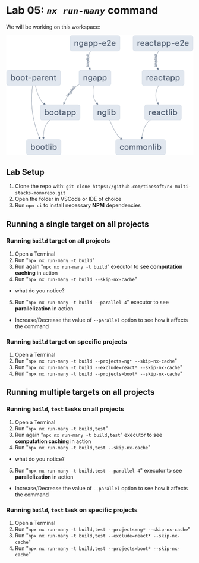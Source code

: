 # Lab 05: _`nx run-many`_ command

We will be working on this workspace:

![Alt text](../lab-common/lab-nx-multi-stacks-monorepo.png)

## Lab Setup

1. Clone the repo with: `git clone https://github.com/tinesoft/nx-multi-stacks-monorepo.git`
2. Open the folder in VSCode or IDE of choice
3. Run `npm ci` to install  necessary **NPM** dependencies

## Running a **single target** on all projects

### Running `build` target on all projects

1. Open a Terminal
2. Run "`npx nx run-many -t build`"
3. Run again "`npx nx run-many -t build`" executor to see **computation caching** in action
4. Run "`npx nx run-many -t build --skip-nx-cache`" 
  * what do you notice?
5. Run "`npx nx run-many -t build --parallel 4`" executor to see **parallelization** in action
  * Increase/Decrease the value of `--parallel` option to see how it affects the command

### Running `build` target on specific projects

1. Open a Terminal
2. Run "`npx nx run-many -t build --projects=ng* --skip-nx-cache`"
3. Run "`npx nx run-many -t build --exclude=react* --skip-nx-cache`"
4. Run "`npx nx run-many -t build --projects=boot* --skip-nx-cache`"

## Running  **multiple targets** on all projects

### Running `build`, `test` tasks on all projects

1. Open a Terminal
2. Run "`npx nx run-many -t build,test`"
3. Run again "`npx nx run-many -t build,test`" executor to see **computation caching** in action
4. Run "`npx nx run-many -t build,test --skip-nx-cache`" 
  * what do you notice?
5. Run "`npx nx run-many -t build,test --parallel 4`" executor to see **parallelization** in action
  * Increase/Decrease the value of `--parallel` option to see how it affects the command

### Running `build`, `test` task on specific projects

1. Open a Terminal
2. Run "`npx nx run-many -t build,test --projects=ng* --skip-nx-cache`"
3. Run "`npx nx run-many -t build,test --exclude=react* --skip-nx-cache`"
4. Run "`npx nx run-many -t build,test --projects=boot* --skip-nx-cache`"
